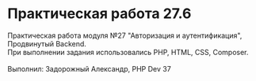 # **Практическая работа 27.6**

Практическая работа модуля №27 "Авторизация и аутентификация", Продвинутый Backend.<br>
При выполнении задания использовались PHP, HTML, CSS, Composer.
<br>
<br>
Выполнил: Задорожный Александр, PHP Dev 37